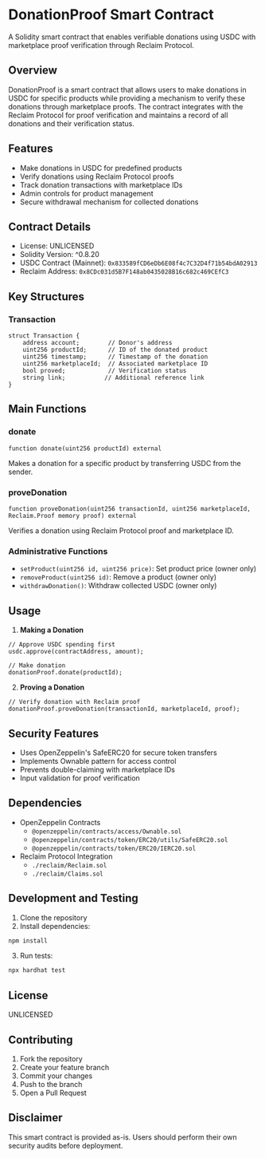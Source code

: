 # DonationProof Smart Contract

A Solidity smart contract that enables verifiable donations using USDC with marketplace proof verification through Reclaim Protocol.

## Overview

DonationProof is a smart contract that allows users to make donations in USDC for specific products while providing a mechanism to verify these donations through marketplace proofs. The contract integrates with the Reclaim Protocol for proof verification and maintains a record of all donations and their verification status.

## Features

- Make donations in USDC for predefined products
- Verify donations using Reclaim Protocol proofs
- Track donation transactions with marketplace IDs
- Admin controls for product management
- Secure withdrawal mechanism for collected donations

## Contract Details

- License: UNLICENSED
- Solidity Version: ^0.8.20
- USDC Contract (Mainnet): `0x833589fCD6eDb6E08f4c7C32D4f71b54bdA02913`
- Reclaim Address: `0x8CDc031d5B7F148ab0435028B16c682c469CEfC3`

## Key Structures

### Transaction
```solidity
struct Transaction {
    address account;        // Donor's address
    uint256 productId;      // ID of the donated product
    uint256 timestamp;      // Timestamp of the donation
    uint256 marketplaceId;  // Associated marketplace ID
    bool proved;            // Verification status
    string link;           // Additional reference link
}
```

## Main Functions

### donate
```solidity
function donate(uint256 productId) external
```
Makes a donation for a specific product by transferring USDC from the sender.

### proveDonation
```solidity
function proveDonation(uint256 transactionId, uint256 marketplaceId, Reclaim.Proof memory proof) external
```
Verifies a donation using Reclaim Protocol proof and marketplace ID.

### Administrative Functions

- `setProduct(uint256 id, uint256 price)`: Set product price (owner only)
- `removeProduct(uint256 id)`: Remove a product (owner only)
- `withdrawDonation()`: Withdraw collected USDC (owner only)

## Usage

1. **Making a Donation**
```solidity
// Approve USDC spending first
usdc.approve(contractAddress, amount);

// Make donation
donationProof.donate(productId);
```

2. **Proving a Donation**
```solidity
// Verify donation with Reclaim proof
donationProof.proveDonation(transactionId, marketplaceId, proof);
```

## Security Features

- Uses OpenZeppelin's SafeERC20 for secure token transfers
- Implements Ownable pattern for access control
- Prevents double-claiming with marketplace IDs
- Input validation for proof verification

## Dependencies

- OpenZeppelin Contracts
  - `@openzeppelin/contracts/access/Ownable.sol`
  - `@openzeppelin/contracts/token/ERC20/utils/SafeERC20.sol`
  - `@openzeppelin/contracts/token/ERC20/IERC20.sol`
- Reclaim Protocol Integration
  - `./reclaim/Reclaim.sol`
  - `./reclaim/Claims.sol`

## Development and Testing

1. Clone the repository
2. Install dependencies:
```bash
npm install
```
3. Run tests:
```bash
npx hardhat test
```

## License

UNLICENSED

## Contributing

1. Fork the repository
2. Create your feature branch
3. Commit your changes
4. Push to the branch
5. Open a Pull Request

## Disclaimer

This smart contract is provided as-is. Users should perform their own security audits before deployment.